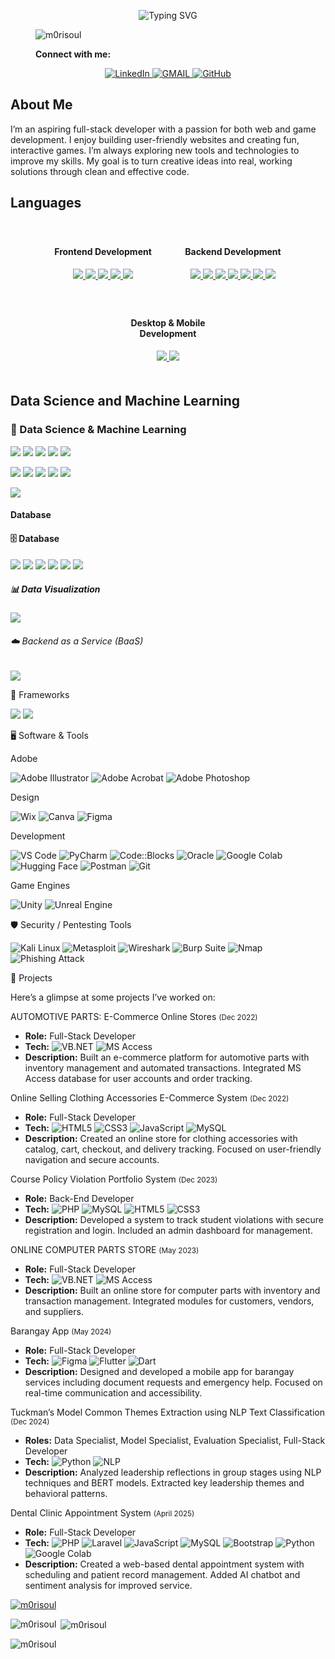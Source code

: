 <!-- Header -->
<p align="center">
    <img 
      src="https://readme-typing-svg.demolab.com?font=Fira+Code&weight=700&size=12&pause=1000&color=283593&background=E0E0E05D&center=true&vCenter=true&width=435&lines=Hello%2C+I+am+Jet+Boy+Abordaje;Aspiring+to+become+a+Game+Developer+and+Website+Developer.;Always+learning+new+things;Welcome+to+my+profile" 
      alt="Typing SVG">
  </p>

<!-- Socials -->
<!-- <p align="center"> <b>Connect with me: </b></t></p> -->
<div style="margin-left: 40px;">
    <p align="left"> <img src="https://komarev.com/ghpvc/?username=m0risoul&label=Profile%20views&color=0e75b6&style=flat" alt="m0risoul" /> </p>
  <b>Connect with me:</b>
</div>
<p align="center">
  <a href="https://www.linkedin.com/in/jet-boy-abordaje-925460365/" target="_blank">
    <img alt="LinkedIn" src="https://img.shields.io/badge/LinkedIn-Jet Boy Abordaje-blue?style=for-the-badge&logo=linkedin">
  </a>
  <a href="mailto:abordajejetboy20@gmail.com">
    <img alt="GMAIL" src="https://img.shields.io/badge/GMAIL-white?style=for-the-badge&logo=gmail">
  </a>
  <a href="https://github.com/M0RISOUL" target="_blank">
    <img alt="GitHub" src="https://img.shields.io/badge/GitHub-M0RISOUL-blue?style=for-the-badge&logo=github">
  </a>
</p>

## About Me

I’m an aspiring full-stack developer with a passion for both web and game development. I enjoy building user-friendly websites and creating fun, interactive games. I’m always exploring new tools and technologies to improve my skills. My goal is to turn creative ideas into real, working solutions through clean and effective code.

## Languages

<div style="display: flex; flex-wrap: wrap; justify-content: center; text-align: center;">
  <!-- Frontend Development -->
  <div style="flex: 1 1 300px; padding: 20px; max-width: 33.33%;">
    <h4>Frontend Development</h4>
    <a href="https://developer.mozilla.org/en-US/docs/Web/HTML" target="_blank">
      <img src="https://img.shields.io/badge/HTML5-E34F26?style=for-the-badge&logo=html5&logoColor=white"/>
    </a>
    <a href="https://developer.mozilla.org/en-US/docs/Web/CSS" target="_blank">
      <img src="https://img.shields.io/badge/CSS3-1572B6?style=for-the-badge&logo=css3&logoColor=white"/>
    </a>
    <a href="https://developer.mozilla.org/en-US/docs/Web/JavaScript" target="_blank">
      <img src="https://img.shields.io/badge/JavaScript-F7DF1E?style=for-the-badge&logo=javascript&logoColor=black"/>
    </a>
    <a href="https://getbootstrap.com/" target="_blank">
      <img src="https://img.shields.io/badge/Bootstrap-563D7C?style=for-the-badge&logo=bootstrap&logoColor=white"/>
    </a>
    <a href="https://tailwindcss.com/" target="_blank">
      <img src="https://img.shields.io/badge/Tailwind_CSS-38B2AC?style=for-the-badge&logo=tailwind-css&logoColor=white"/>
    </a>
  </div>

  <!-- Backend Development -->
  <div style="flex: 1 1 300px; padding: 20px; max-width: 33.33%;">
    <h4>Backend Development</h4>
    <a href="https://www.java.com/" target="_blank">
      <img src="https://img.shields.io/badge/Java-ED8B00?style=for-the-badge&logo=java&logoColor=white"/>
    </a>
    <a href="https://www.python.org/" target="_blank">
      <img src="https://img.shields.io/badge/Python-3776AB?style=for-the-badge&logo=python&logoColor=white"/>
    </a>
    <a href="https://www.php.net/" target="_blank">
      <img src="https://img.shields.io/badge/PHP-777BB4?style=for-the-badge&logo=php&logoColor=white"/>
    </a>
    <a href="https://laravel.com/" target="_blank">
      <img src="https://img.shields.io/badge/Laravel-FF2D20?style=for-the-badge&logo=laravel&logoColor=white"/>
    </a>
    <a href="https://dev.mysql.com/doc/" target="_blank">
      <img src="https://img.shields.io/badge/MySQL-005C84?style=for-the-badge&logo=mysql&logoColor=white"/>
    </a>
    <a href="https://www.oracle.com/database/" target="_blank">
      <img src="https://img.shields.io/badge/Oracle-F80000?style=for-the-badge&logo=oracle&logoColor=white"/>
    </a>
    <a href="https://nodejs.org/" target="_blank">
    <img src="https://img.shields.io/badge/Node.js-339933?style=for-the-badge&logo=nodedotjs&logoColor=white"/>
  </a>
  </div>

  <!-- Desktop & Mobile Development -->
  <div style="flex: 1 1 300px; padding: 20px; max-width: 33.33%;">
    <h4>Desktop & Mobile Development</h4>
    <a href="https://learn.microsoft.com/en-us/dotnet/visual-basic/" target="_blank">
      <img src="https://img.shields.io/badge/Visual_Basic-512BD4?style=for-the-badge&logo=.net&logoColor=white"/>
    </a>
    <a href="https://flutter.dev/" target="_blank">
      <img src="https://img.shields.io/badge/Flutter-02569B?style=for-the-badge&logo=flutter&logoColor=white"/>
    </a>
  </div>
</div>

## Data Science and Machine Learning

<h3>🤖 Data Science & Machine Learning</h3>
<p>
  <img src="https://img.shields.io/badge/TensorFlow-FF6F00?style=for-the-badge&logo=tensorflow&logoColor=white" />
  <img src="https://img.shields.io/badge/PyTorch-EE4C2C?style=for-the-badge&logo=pytorch&logoColor=white" />
  <img src="https://img.shields.io/badge/Scikit--learn-F7931E?style=for-the-badge&logo=scikit-learn&logoColor=white" />
  <img src="https://img.shields.io/badge/Pandas-150458?style=for-the-badge&logo=pandas&logoColor=white" />
  <img src="https://img.shields.io/badge/NumPy-013243?style=for-the-badge&logo=numpy&logoColor=white" />
</p>
<p>
  <img src="https://img.shields.io/badge/Matplotlib-11557C?style=for-the-badge&logo=plotly&logoColor=white" />
  <img src="https://img.shields.io/badge/Seaborn-2E77BB?style=for-the-badge&logo=python&logoColor=white" />
  <img src="https://img.shields.io/badge/spaCy-09A3D5?style=for-the-badge&logo=python&logoColor=white" />
  <img src="https://img.shields.io/badge/NLTK-9CDA4C?style=for-the-badge&logo=python&logoColor=white" />
  <img src="https://img.shields.io/badge/BERT-FFBB00?style=for-the-badge&logo=huggingface&logoColor=black" />
</p>
<p>
  <img src="https://img.shields.io/badge/OpenCV-5C3EE8?style=for-the-badge&logo=opencv&logoColor=white" />
</p>

<h4> Database </h4>

<h4>🗄️ Database</h4>
<p>
  <img src="https://img.shields.io/badge/MongoDB-47A248?style=for-the-badge&logo=mongodb&logoColor=white" />
  <img src="https://img.shields.io/badge/Oracle-F80000?style=for-the-badge&logo=oracle&logoColor=white" />
  <img src="https://img.shields.io/badge/SQLite-003B57?style=for-the-badge&logo=sqlite&logoColor=white" />
  <img src="https://img.shields.io/badge/MySQL-005C84?style=for-the-badge&logo=mysql&logoColor=white" />
  <img src="https://img.shields.io/badge/MariaDB-003545?style=for-the-badge&logo=mariadb&logoColor=white" />
  <img src="https://img.shields.io/badge/SQL_Server-CC2927?style=for-the-badge&logo=microsoftsqlserver&logoColor=white" />
</p>

<h5>📊 Data Visualization</h5>
<p>
  <img src="https://img.shields.io/badge/Chart.js-FF6384?style=for-the-badge&logo=chartdotjs&logoColor=white" />
</p>

<h6>☁️ Backend as a Service (BaaS)</h6>
<p>
  <img src="https://img.shields.io/badge/Firebase-FFCA28?style=for-the-badge&logo=firebase&logoColor=black" />
</p>

<h7>🚀 Frameworks</h7>
<p>
  <img src="https://img.shields.io/badge/Laravel-EF2D24?style=for-the-badge&logo=laravel&logoColor=white" />
  <img src="https://img.shields.io/badge/Flask-000000?style=for-the-badge&logo=flask&logoColor=white" />
</p>

<h8>🖥️ Software & Tools</h8>

<h9> Adobe </h>
<p>
  <img src="https://img.shields.io/badge/Adobe_Illustrator-FF9A00?style=for-the-badge&logo=adobeillustrator&logoColor=white" alt="Adobe Illustrator" />
  <img src="https://img.shields.io/badge/Adobe_Acrobat-FF0000?style=for-the-badge&logo=adobeacrobat&logoColor=white" alt="Adobe Acrobat" />
  <img src="https://img.shields.io/badge/Adobe_Photoshop-31A8FF?style=for-the-badge&logo=adobephotoshop&logoColor=white" alt="Adobe Photoshop" />
</p>

<h10> Design </h10>
<p>
  <img src="https://img.shields.io/badge/Wix-FAAD4D?style=for-the-badge&logo=wix&logoColor=000000" alt="Wix" />
  <img src="https://img.shields.io/badge/Canva-00C4CC?style=for-the-badge&logo=canva&logoColor=white" alt="Canva" />
  <img src="https://img.shields.io/badge/Figma-F24E1E?style=for-the-badge&logo=figma&logoColor=white" alt="Figma" />
</p>

<h11> Development </h11>
<p>
  <img src="https://img.shields.io/badge/VS_Code-007ACC?style=for-the-badge&logo=visualstudiocode&logoColor=white" alt="VS Code" />
  <img src="https://img.shields.io/badge/PyCharm-000000?style=for-the-badge&logo=pycharm&logoColor=white" alt="PyCharm" />
  <img src="https://img.shields.io/badge/Code::Blocks-000000?style=for-the-badge&logo=codeblocks&logoColor=white" alt="Code::Blocks" />
  <img src="https://img.shields.io/badge/Oracle-F80000?style=for-the-badge&logo=oracle&logoColor=white" alt="Oracle" />
  <img src="https://img.shields.io/badge/Google_Colab-F9AB00?style=for-the-badge&logo=googlecolab&logoColor=white" alt="Google Colab" />
  <img src="https://img.shields.io/badge/HuggingFace-FFB000?style=for-the-badge&logo=huggingface&logoColor=black" alt="Hugging Face" />
  <img src="https://img.shields.io/badge/Postman-FF6C37?style=for-the-badge&logo=postman&logoColor=white" alt="Postman" />
  <img src="https://img.shields.io/badge/Git-F05032?style=for-the-badge&logo=git&logoColor=white" alt="Git" />
</p>

<h12> Game Engines </h12>
<p>
  <img src="https://img.shields.io/badge/Unity-000000?style=for-the-badge&logo=unity&logoColor=white" alt="Unity" />
  <img src="https://img.shields.io/badge/Unreal_Engine-313131?style=for-the-badge&logo=unrealengine&logoColor=white" alt="Unreal Engine" />
</p>

<h13>🛡️ Security / Pentesting Tools</h13>
<p>
  <img src="https://img.shields.io/badge/Kali_Linux-557C94?style=for-the-badge&logo=kalilinux&logoColor=white" alt="Kali Linux" />
  <img src="https://img.shields.io/badge/Metasploit-000000?style=for-the-badge&logo=metasploit&logoColor=white" alt="Metasploit" />
  <img src="https://img.shields.io/badge/Wireshark-1679A7?style=for-the-badge&logo=wireshark&logoColor=white" alt="Wireshark" />
  <img src="https://img.shields.io/badge/Burp_Suite-FF6F00?style=for-the-badge&logo=burpsuite&logoColor=white" alt="Burp Suite" />
  <img src="https://img.shields.io/badge/Nmap-004688?style=for-the-badge&logo=nmap&logoColor=white" alt="Nmap" />
  <img src="https://img.shields.io/badge/Phishing_Attack-D32F2F?style=for-the-badge&logo=security&logoColor=white" alt="Phishing Attack" />
</p>

<h14>🚀 Projects</h14>
<p>Here’s a glimpse at some projects I’ve worked on:</p>

<h15>AUTOMOTIVE PARTS: E-Commerce Online Stores <small>(Dec 2022)</small></h15>
<ul>
  <li><strong>Role:</strong> Full-Stack Developer</li>
  <li>
    <strong>Tech:</strong>
    <img src="https://img.shields.io/badge/VB.NET-68217A?style=flat-square&logo=visualstudiocode&logoColor=white" alt="VB.NET" />
    <img src="https://img.shields.io/badge/MS_Access-D80000?style=flat-square&logo=microsoftaccess&logoColor=white" alt="MS Access" />
  </li>
  <li><strong>Description:</strong> Built an e-commerce platform for automotive parts with inventory management and automated transactions. Integrated MS Access database for user accounts and order tracking.</li>
</ul>

<h16>Online Selling Clothing Accessories E-Commerce System <small>(Dec 2022)</small></h16>
<ul>
  <li><strong>Role:</strong> Full-Stack Developer</li>
  <li>
    <strong>Tech:</strong>
    <img src="https://img.shields.io/badge/HTML5-E34F26?style=flat-square&logo=html5&logoColor=white" alt="HTML5" />
    <img src="https://img.shields.io/badge/CSS3-1572B6?style=flat-square&logo=css3&logoColor=white" alt="CSS3" />
    <img src="https://img.shields.io/badge/JavaScript-F7DF1E?style=flat-square&logo=javascript&logoColor=black" alt="JavaScript" />
    <img src="https://img.shields.io/badge/MySQL-4479A1?style=flat-square&logo=mysql&logoColor=white" alt="MySQL" />
  </li>
  <li><strong>Description:</strong> Created an online store for clothing accessories with catalog, cart, checkout, and delivery tracking. Focused on user-friendly navigation and secure accounts.</li>
</ul>

<h17>Course Policy Violation Portfolio System <small>(Dec 2023)</small></h17>
<ul>
  <li><strong>Role:</strong> Back-End Developer</li>
  <li>
    <strong>Tech:</strong>
    <img src="https://img.shields.io/badge/PHP-777BB4?style=flat-square&logo=php&logoColor=white" alt="PHP" />
    <img src="https://img.shields.io/badge/MySQL-4479A1?style=flat-square&logo=mysql&logoColor=white" alt="MySQL" />
    <img src="https://img.shields.io/badge/HTML5-E34F26?style=flat-square&logo=html5&logoColor=white" alt="HTML5" />
    <img src="https://img.shields.io/badge/CSS3-1572B6?style=flat-square&logo=css3&logoColor=white" alt="CSS3" />
  </li>
  <li><strong>Description:</strong> Developed a system to track student violations with secure registration and login. Included an admin dashboard for management.</li>
</ul>

<h18>ONLINE COMPUTER PARTS STORE <small>(May 2023)</small></h18>
<ul>
  <li><strong>Role:</strong> Full-Stack Developer</li>
  <li>
    <strong>Tech:</strong>
    <img src="https://img.shields.io/badge/VB.NET-68217A?style=flat-square&logo=visualstudiocode&logoColor=white" alt="VB.NET" />
    <img src="https://img.shields.io/badge/MS_Access-D80000?style=flat-square&logo=microsoftaccess&logoColor=white" alt="MS Access" />
  </li>
  <li><strong>Description:</strong> Built an online store for computer parts with inventory and transaction management. Integrated modules for customers, vendors, and suppliers.</li>
</ul>

<h19>Barangay App <small>(May 2024)</small></h19>
<ul>
  <li><strong>Role:</strong> Full-Stack Developer</li>
  <li>
    <strong>Tech:</strong>
    <img src="https://img.shields.io/badge/Figma-F24E1E?style=flat-square&logo=figma&logoColor=white" alt="Figma" />
    <img src="https://img.shields.io/badge/Flutter-02569B?style=flat-square&logo=flutter&logoColor=white" alt="Flutter" />
    <img src="https://img.shields.io/badge/Dart-0175C2?style=flat-square&logo=dart&logoColor=white" alt="Dart" />
  </li>
  <li><strong>Description:</strong> Designed and developed a mobile app for barangay services including document requests and emergency help. Focused on real-time communication and accessibility.</li>
</ul>

<h20>Tuckman’s Model Common Themes Extraction using NLP Text Classification <small>(Dec 2024)</small></h20>
<ul>
  <li><strong>Roles:</strong> Data Specialist, Model Specialist, Evaluation Specialist, Full-Stack Developer</li>
  <li>
    <strong>Tech:</strong>
    <img src="https://img.shields.io/badge/Python-3776AB?style=flat-square&logo=python&logoColor=white" alt="Python" />
    <img src="https://img.shields.io/badge/NLP-FF6F61?style=flat-square&logo=ai&logoColor=white" alt="NLP" />
  </li>
  <li><strong>Description:</strong> Analyzed leadership reflections in group stages using NLP techniques and BERT models. Extracted key leadership themes and behavioral patterns.</li>
</ul>

<h21>Dental Clinic Appointment System <small>(April 2025)</small></h21>
<ul>
  <li><strong>Role:</strong> Full-Stack Developer</li>
  <li>
    <strong>Tech:</strong>
    <img src="https://img.shields.io/badge/PHP-777BB4?style=flat-square&logo=php&logoColor=white" alt="PHP" />
    <img src="https://img.shields.io/badge/Laravel-FF2D20?style=flat-square&logo=laravel&logoColor=white" alt="Laravel" />
    <img src="https://img.shields.io/badge/JavaScript-F7DF1E?style=flat-square&logo=javascript&logoColor=black" alt="JavaScript" />
    <img src="https://img.shields.io/badge/MySQL-4479A1?style=flat-square&logo=mysql&logoColor=white" alt="MySQL" />
    <img src="https://img.shields.io/badge/Bootstrap-7952B3?style=flat-square&logo=bootstrap&logoColor=white" alt="Bootstrap" />
    <img src="https://img.shields.io/badge/Python-3776AB?style=flat-square&logo=python&logoColor=white" alt="Python" />
    <img src="https://img.shields.io/badge/Google_Colab-F9AB00?style=flat-square&logo=googlecolab&logoColor=white" alt="Google Colab" />
  </li>
  <li><strong>Description:</strong> Created a web-based dental appointment system with scheduling and patient record management. Added AI chatbot and sentiment analysis for improved service.</li>
</ul>

<p align="left"> <a href="https://github.com/ryo-ma/github-profile-trophy"><img src="https://github-profile-trophy.vercel.app/?username=m0risoul" alt="m0risoul" /></a> </p>

<p><img align="left" src="https://github-readme-stats.vercel.app/api/top-langs?username=m0risoul&show_icons=true&locale=en&layout=compact" alt="m0risoul" /></p>

<p>&nbsp;<img align="center" src="https://github-readme-stats.vercel.app/api?username=m0risoul&show_icons=true&locale=en" alt="m0risoul" /></p>

<p><img align="center" src="https://github-readme-streak-stats.herokuapp.com/?user=m0risoul&" alt="m0risoul" /></p>
